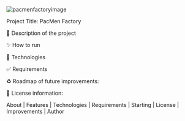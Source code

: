 

![pacmenfactoryimage](https://user-images.githubusercontent.com/101289219/170178171-962c6c49-5536-43a8-8ef9-cfffdbd37800.jpg)



Project Title: PacMen Factory 

🎯 Description of the project

✨ How to run

🚀 Technologies

✅ Requirements

♻️ Roadmap of future improvements: 

🌱 License information:
 
 


About   |   Features   |   Technologies   |   Requirements   |   Starting   |   License   |   Improvements   |   Author



 
